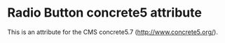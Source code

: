 # Radio Button concrete5 attribute

This is an attribute for the CMS concrete5.7 (http://www.concrete5.org/).

